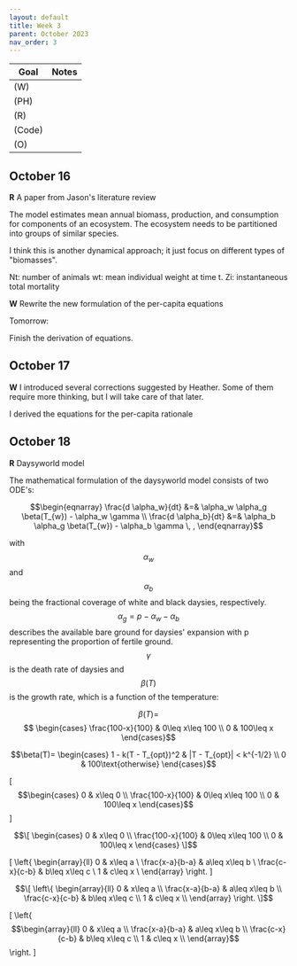 ```yaml
---
layout: default
title: Week 3
parent: October 2023
nav_order: 3                                                                     
---
```



| Goal | Notes |
| ----------- | ----------- |
|(W)| |
|(PH)| |
|(R)| |
|(Code)| |
|(O)| |


## October 16

**R** A paper from Jason's literature review

The model estimates mean annual biomass, production, and consumption for components of an ecosystem.
The ecosystem needs to be partitioned into groups of similar species.

I think this is another dynamical approach; it just focus on different types of "biomasses".

Nt: number of animals
wt: mean individual weight at time t.
Zi: instantaneous total mortality

**W** Rewrite the new formulation of the per-capita equations

Tomorrow:

Finish the derivation of equations.


## October 17

**W**
I introduced several corrections suggested by Heather. Some of them require more thinking, but I will take care of that later.

I derived the equations for the per-capita rationale


## October 18

**R** Daysyworld model

The mathematical formulation of the daysyworld model consists of two ODE's:

$$\begin{eqnarray}
\frac{d \alpha_w}{dt} &=& \alpha_w \alpha_g \beta(T_{w}) - \alpha_w \gamma \\
\frac{d \alpha_b}{dt} &=& \alpha_b \alpha_g \beta(T_{w}) - \alpha_b \gamma \, ,
\end{eqnarray}$$

with $$\alpha_w$$ and $$\alpha_b$$ being the fractional coverage of white and black daysies, respectively. $$\alpha_g = p -\alpha_w - \alpha_b$$ describes the available bare ground for daysies' expansion with p representing the proportion of fertile ground.
$$\gamma$$ is the death rate of daysies and $$\beta(T)$$ is the growth rate, which is a function of the temperature:

$$\beta(T)=$$  $$ \begin{cases} 
      \frac{100-x}{100} & 0\leq x\leq 100 \\
      0 & 100\leq x 
   \end{cases}$$

$$\beta(T)= \begin{cases}
      1 - k(T - T_{opt})^2 & |T - T_{opt}| < k^{-1/2} \\
      0 & 100\text{otherwise} 
   \end{cases}$$



\[ $$\begin{cases} 
      0 & x\leq 0 \\
      \frac{100-x}{100} & 0\leq x\leq 100 \\
      0 & 100\leq x 
   \end{cases}$$
\]

$$\[ \begin{cases} 
      0 & x\leq 0 \\
      \frac{100-x}{100} & 0\leq x\leq 100 \\
      0 & 100\leq x 
   \end{cases}
\]$$


\[   \left\{
\begin{array}{ll}
      0 & x\leq a \\
      \frac{x-a}{b-a} & a\leq x\leq b \\
      \frac{c-x}{c-b} & b\leq x\leq c \\
      1 & c\leq x \\
\end{array} 
\right. \]

$$\[   \left\{
\begin{array}{ll}
      0 & x\leq a \\
      \frac{x-a}{b-a} & a\leq x\leq b \\
      \frac{c-x}{c-b} & b\leq x\leq c \\
      1 & c\leq x \\
\end{array} 
\right. \]$$

\[   \left\{
$$\begin{array}{ll}
      0 & x\leq a \\
      \frac{x-a}{b-a} & a\leq x\leq b \\
      \frac{c-x}{c-b} & b\leq x\leq c \\
      1 & c\leq x \\
\end{array}$$ 
\right. \]
